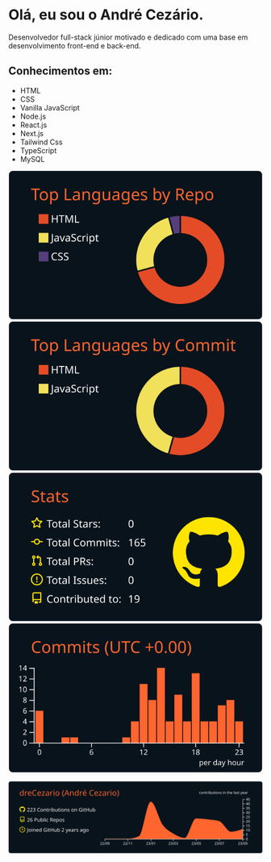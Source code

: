 <h1>Olá, eu sou o André Cezário.</h1>

<div>
  Desenvolvedor full-stack júnior motivado e dedicado com uma base em desenvolvimento front-end e back-end. 
</div>

<div>
  <h2>Conhecimentos em:</h2>
  <ul>
    <li>HTML</li>
    <li>CSS</li>
    <li>Vanilla JavaScript</li>
    <li>Node.js</li>
    <li>React.js</li>
    <li>Next.js</li>
    <li>Tailwind Css</li>
    <li>TypeScript</li>
    <li>MySQL</li>
  </ul>
</div>

  [![](https://raw.githubusercontent.com/dreCezario/dreCezario/master/profile-summary-card-output/codeSTACKr/1-repos-per-language.svg)](https://github.com/vn7n24fzkq/github-profile-summary-cards) [![](https://raw.githubusercontent.com/dreCezario/dreCezario/master/profile-summary-card-output/codeSTACKr/2-most-commit-language.svg)](https://github.com/vn7n24fzkq/github-profile-summary-cards)
  [![](https://raw.githubusercontent.com/dreCezario/dreCezario/master/profile-summary-card-output/codeSTACKr/3-stats.svg)](https://github.com/vn7n24fzkq/github-profile-summary-cards) [![](https://raw.githubusercontent.com/dreCezario/dreCezario/master/profile-summary-card-output/codeSTACKr/4-productive-time.svg)](https://github.com/vn7n24fzkq/github-profile-summary-cards)


  [![](https://raw.githubusercontent.com/dreCezario/dreCezario/master/profile-summary-card-output/codeSTACKr/0-profile-details.svg)](https://github.com/vn7n24fzkq/github-profile-summary-cards)
